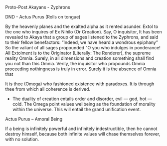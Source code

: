 Proto-Post Akayans - Zyphrons

DND - Actus Purus (Rolls on tongue)

By the heavenly planes and the exalted alpha as it rented asunder. Extol to the one who inquires of Ex Nihilo (Or Creation). Say, O inquisitor, It has been revealed to Akaya that a group of sages listened to the Zyphrons, and said to their fellow benefactors: “Indeed, we have heard a wondrous epiphany” So the valiant of all sages propounded "O you who indulges in ponderance! All Extolment is to the Originator (Literally: The Renderer), the supreme reality Omnia. Surely, in all dimensions and creation something shall find you not than this Omnia. Verily, the inquisitor who propounds Omnia proceeding nothingness is truly in error. Surely it is the absence of  Omnia that 


It is thee (Omega) who fashioned existence with paradoxes. It is through thee from which all coherence is derived. 




- The duality of creation entails order and disorder, evil — god, hot — cold.  The Omega point values wellbeing as the foundation of morality within the universe. This will entail the grand unification event. 




Actus Purus – Amoral Being



 If a being is infinitely powerful and infinitely indestructible, then he cannot destroy himself, because both infinite values will chase themselves forever, with no solution.